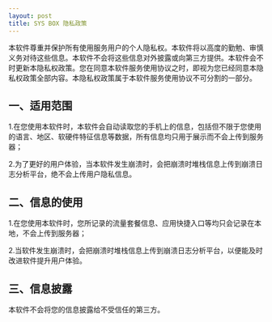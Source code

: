 ```yaml
---
layout: post
title: SYS BOX 隐私政策
---
```


本软件尊重并保护所有使用服务用户的个人隐私权。本软件将以高度的勤勉、审慎义务对待这些信息。本软件不会将这些信息对外披露或向第三方提供。本软件会不时更新本隐私权政策。您在同意本软件服务使用协议之时，即视为您已经同意本隐私权政策全部内容。本隐私权政策属于本软件服务使用协议不可分割的一部分。

## 一、适用范围
1.在您使用本软件时，本软件会自动读取您的手机上的信息，包括但不限于您使用的语言、地区、软硬件特征信息等数据，所有信息均只用于展示而不会上传到服务器；

2.为了更好的用户体验，当本软件发生崩溃时，会把崩溃时堆栈信息上传到崩溃日志分析平台，绝不会上传用户隐私信息。

## 二、信息的使用
1.在您使用本软件时，您所记录的流量套餐信息、应用快捷入口等均只会记录在本地，不会上传到服务器；

2.当软件发生崩溃时，会把崩溃时堆栈信息上传到崩溃日志分析平台，以便能及时改进软件提升用户体验。

## 三、信息披露
本软件不会将您的信息披露给不受信任的第三方。